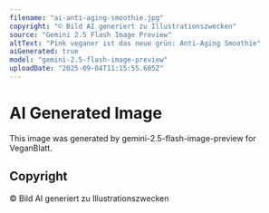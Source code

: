 ```yaml
---
filename: "ai-anti-aging-smoothie.jpg"
copyright: "© Bild AI generiert zu Illustrationszwecken"
source: "Gemini 2.5 Flash Image Preview"
altText: "Pink veganer ist das neue grün: Anti-Aging Smoothie"
aiGenerated: true
model: "gemini-2.5-flash-image-preview"
uploadDate: "2025-09-04T11:15:55.605Z"
---
```


# AI Generated Image

This image was generated by gemini-2.5-flash-image-preview for VeganBlatt.

## Copyright
© Bild AI generiert zu Illustrationszwecken
